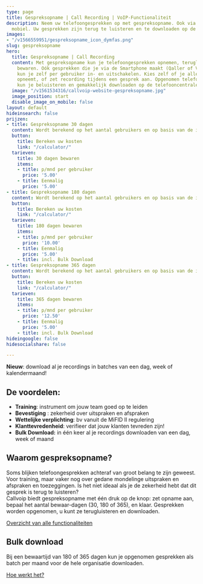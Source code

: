 ```yaml
---
type: page
title: Gespreksopname | Call Recording | VoIP-Functionaliteit
description: Neem uw telefoongesprekken op met gespreksopname. Ook via Qaller en Vamos
  mobiel. Uw gesprekken zijn terug te luisteren en te downloaden op de Hosted telefooncentrale.
images:
- "/v1566559951/gespreksopname_icon_dymfas.png"
slug: gespreksopname
hero:
  title: Gespreksopname | Call Recording
  content: Met gespreksopname kun je telefoongesprekken opnemen, terugluisteren en
    bewaren. Oók gesprekken die je via de Smartphone maakt (Qaller of Vamos). De gespreksopnamefunctie
    kun je zelf per gebruiker in- en uitschakelen. Kies zelf of je alle gesprekken
    opneemt, of zet recording tijdens een gesprek aan. Opgenomen telefoongesprekken
    kun je beluisteren en gemakkelijk downloaden op de telefooncentrale.
  image: "/v1561534316/callvoip-website-gespreksopname.jpg"
  image_position: start
  disable_image_on_mobile: false
layout: default
hideinsearch: false
prijzen:
- title: Gespreksopname 30 dagen
  content: Wordt berekend op het aantal gebruikers en op basis van de ingestelde bewaarperiode
  button:
    title: Bereken uw kosten
    link: "/calculator/"
  tarieven:
    title: 30 dagen bewaren
    items:
    - title: p/mnd per gebruiker
      price: '5.00'
    - title: Eenmalig
      price: '5.00'
- title: Gespreksopname 180 dagen
  content: Wordt berekend op het aantal gebruikers en op basis van de ingestelde bewaarperiode
  button:
    title: Bereken uw kosten
    link: "/calculator/"
  tarieven:
    title: 180 dagen bewaren
    items:
    - title: p/mnd per gebruiker
      price: '10.00'
    - title: Eenmalig
      price: '5.00'
    - title: incl. Bulk Download
- title: Gespreksopname 365 dagen
  content: Wordt berekend op het aantal gebruikers en op basis van de ingestelde bewaarperiode
  button:
    title: Bereken uw kosten
    link: "/calculator/"
  tarieven:
    title: 365 dagen bewaren
    items:
    - title: p/mnd per gebruiker
      price: '12.50'
    - title: Eenmalig
      price: '5.00'
    - title: incl. Bulk Download
hideingoogle: false
hidesocialshare: false

---
```

**Nieuw**: download al je recordings in batches van een dag, week of kalendermaand!

## De voordelen:

* **Training**: instrument om jouw team goed op te leiden
* **Bevestiging** : zekerheid over uitspraken en afspraken
* **Wettelijke verplichting**: bv vanuit de MiFID II regulering
* **Klanttevredenheid**: verifieer dat jouw klanten tevreden zijn!
* **Bulk Download:** in één keer al je recordings downloaden van een dag, week of maand

## Waarom gespreksopname?

Soms blijken telefoongesprekken achteraf van groot belang te zijn geweest. Voor training, maar vaker nog over gedane mondelinge uitspraken en afspraken en toezeggingen. Is het niet ideaal als je de zekerheid hebt dat dit gesprek is terug te luisteren?  
Callvoip biedt gespreksopname met één druk op de knop: zet opname aan, bepaal het aantal bewaar-dagen (30, 180 of 365), en klaar. Gesprekken worden opgenomen, u kunt ze terugluisteren en downloaden.

<a href="/telefonie/functionaliteiten/" class="button">Overzicht van alle functionaliteiten</a>

## Bulk download

Bij een bewaartijd van 180 of 365 dagen kun je opgenomen gesprekken als batch per maand voor de hele organisatie downloaden.

<a href="https://www.callvoip.nl/ondersteuning/extra-features/gespreksopname-handleiding/#nieuw:-bulk-download-van-opnames" class="button">Hoe werkt het?</a>